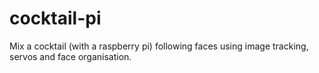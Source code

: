 # cocktail-pi
Mix a cocktail (with a raspberry pi) following faces using image tracking, servos and face organisation.  

